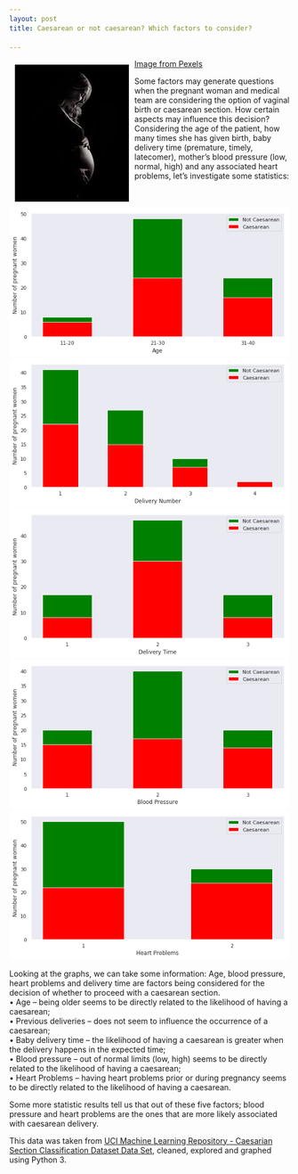 ```yaml
---
layout: post
title: Caesarean or not caesarean? Which factors to consider?

---
```

<a href="https://images.pexels.com/photos/590496/pexels-photo-590496.jpeg?auto=compress&cs=tinysrgb&h=750&w=1260">Image from Pexels</a> 
<img style="margin:10px" align="left" src="/img/pregnant.jpg">

Some factors may generate questions when the pregnant woman and medical team are considering the option of vaginal birth or caesarean section. 
How certain aspects may influence this decision?
Considering the age of the patient, how many times she has given birth, baby delivery time (premature, timely, latecomer), mother’s blood pressure (low, normal, high) and any associated heart problems, let’s investigate some statistics:

![](/img/age.png) 
![](/img/delivery_number.png)
![](/img/delivery_time.png)
![](/img/blood_pressure.png)
![](/img/heart_problems.png)

Looking at the graphs, we can take some information: 
Age, blood pressure, heart problems and delivery time are factors being considered for the decision of whether to proceed with a caesarean section.  
•	Age – being older seems to be directly related to the likelihood of having a caesarean;  
•	Previous deliveries – does not seem to influence the occurrence of a caesarean;  
•	Baby delivery time – the likelihood of having a caesarean is greater when the delivery happens in the expected time;  
•	Blood pressure – out of normal limits (low, high) seems to be directly related to the likelihood of having a caesarean;  
•	Heart Problems – having heart problems prior or during pregnancy seems to be directly related to the likelihood of having a caesarean.  

Some more statistic results tell us that out of these five factors; blood pressure and heart problems are the ones that are more likely associated with caesarean delivery.  


This data was taken from <a href="https://archive.ics.uci.edu/ml/datasets/Caesarian+Section+Classification+Dataset">UCI Machine Learning Repository - Caesarian Section Classification Dataset Data Set</a>, cleaned, explored and graphed using Python 3.
